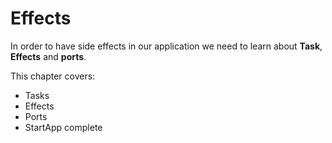 # Effects

In order to have side effects in our application we need to learn about __Task__, __Effects__ and __ports__.

This chapter covers:

- Tasks
- Effects
- Ports
- StartApp complete